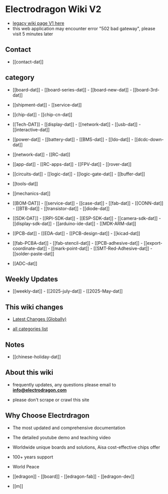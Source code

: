 
# Electrodragon Wiki V2 

- [legacy wiki page V1 here ](https://w.electrodragon.com)
- this web application may encounter error "502 bad gateway", please visit 5 minutes later


## Contact 

- [[contact-dat]] 

## category 

- [[board-dat]] - [[board-series-dat]] - [[board-new-dat]] - [[board-3rd-dat]]

- [[shipment-dat]] - [[service-dat]]

- [[chip-dat]] - [[chip-cn-dat]]

- [[Tech-DAT]] - [[display-dat]]  - [[network-dat]] - [[usb-dat]] - [[interactive-dat]]

- [[power-dat]] - [[battery-dat]] - [[BMS-dat]] - [[ldo-dat]] - [[dcdc-down-dat]]

- [[network-dat]] - [[RC-dat]]

- [[app-dat]] - [[RC-apps-dat]] - [[FPV-dat]] - [[rover-dat]]

- [[circuits-dat]] - [[logic-dat]] - [[logic-gate-dat]] - [[buffer-dat]]

- [[tools-dat]]
  
- [[mechanics-dat]] 

- [[BOM-DAT]] - [[service-dat]] - [[case-dat]] - [[fab-dat]] - [[CONN-dat]] - [[BTB-dat]] - [[transistor-dat]] - [[diode-dat]]

- [[SDK-DAT]] - [[RPI-SDK-dat]] - [[ESP-SDK-dat]] - [[camera-sdk-dat]] - [[display-sdk-dat]] - [[arduino-ide-dat]] - [[MDK-ARM-dat]]

- [[PCB-dat]]  - [[EDA-dat]] - [[PCB-design-dat]] - [[kicad-dat]]

- [[fab-PCBA-dat]] - [[fab-stencil-dat]] - [[PCB-adhesive-dat]] - [[export-coordinate-dat]] - [[mark-point-dat]] - [[SMT-Red-Adhesive-dat]] - [[solder-paste-dat]]

- [[ADC-dat]]

## Weekly Updates 

- [[weekly-dat]] - [[2025-july-dat]] - [[2025-May-dat]]

## This wiki changes

- [Latest Changes (Globally)](https://w2.electrodragon.com/gollum/latest_changes)

- [all categories list](https://w2.electrodragon.com/gollum/overview)

## Notes 

- [[chinese-holiday-dat]]

## About this wiki 

- frequently updates, any questions please email to **info@electrodragon.com**

- please don't scrape or crawl this site



## Why Choose Electrdragon 

- The most updated and comprehensive documentation 
- The detailed youtube demo and teaching video 
- Worldwide unique boards and solutions, Aisa cost-effective chips offer 
- 100+ years support
- World Peace


- [[edragon]] - [[board]] - [[edragon-fab]] - [[edragon-dev]] 

- [[m]]

